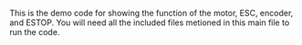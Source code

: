 This is the demo code for showing the function of the motor, ESC, encoder, and ESTOP. You will need all the included files metioned in this main file to run the code. 